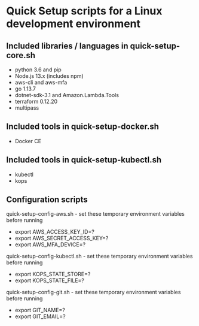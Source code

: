 # Quick Setup scripts for a Linux development environment

## Included libraries / languages in quick-setup-core.sh

- python 3.6 and pip
- Node.js 13.x (includes npm)
- aws-cli and aws-mfa
- go 1.13.7
- dotnet-sdk-3.1 and Amazon.Lambda.Tools
- terraform 0.12.20
- multipass

## Included tools in quick-setup-docker.sh

- Docker CE

## Included tools in quick-setup-kubectl.sh

- kubectl
- kops

## Configuration scripts

quick-setup-config-aws.sh - set these temporary environment variables before running

- export AWS_ACCESS_KEY_ID=?
- export AWS_SECRET_ACCESS_KEY=?
- export AWS_MFA_DEVICE=?

quick-setup-config-kubectl.sh - set these temporary environment variables before running

- export KOPS_STATE_STORE=?
- export KOPS_STATE_FILE=?

quick-setup-config-git.sh - set these temporary environment variables before running

- export GIT_NAME=?
- export GIT_EMAIL=?
